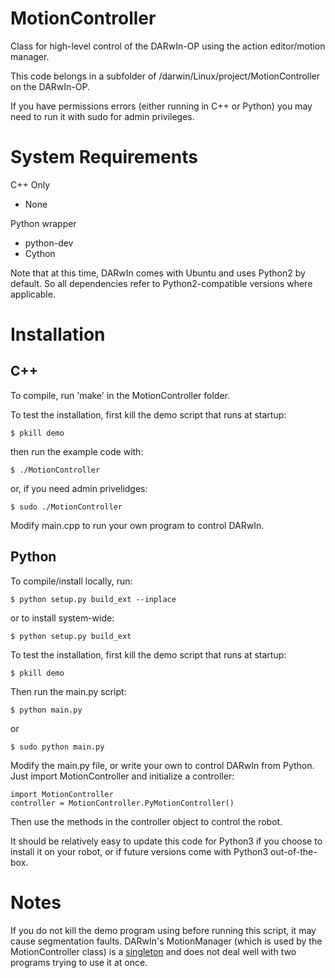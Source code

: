 MotionController
======

Class for high-level control of the DARwIn-OP using the action editor/motion manager.

This code belongs in a subfolder of /darwin/Linux/project/MotionController on the DARwIn-OP. 

If you have permissions errors (either running in C++ or Python) you may need to run it with sudo for admin privileges. 

System Requirements
================
C++ Only
* None

Python wrapper
* python-dev
* Cython

Note that at this time, DARwIn comes with Ubuntu and uses Python2 by default. So all dependencies refer to Python2-compatible versions where applicable. 

Installation
================
C++
------
To compile, run 'make' in the MotionController folder. 

To test the installation, first kill the demo script that runs at startup:

    $ pkill demo

then run the example code with:

    $ ./MotionController
    
or, if you need admin privelidges:

    $ sudo ./MotionController

Modify main.cpp to run your own program to control DARwIn.

Python
------
To compile/install locally, run:

    $ python setup.py build_ext --inplace
    
or to install system-wide:

    $ python setup.py build_ext
    
To test the installation, first kill the demo script that runs at startup:

    $ pkill demo

Then run the main.py script:

    $ python main.py
    
or

    $ sudo python main.py

Modify the main.py file, or write your own to control DARwIn from Python. Just import MotionController and initialize a controller:

    import MotionController
    controller = MotionController.PyMotionController()
    
Then use the methods in the controller object to control the robot.

It should be relatively easy to update this code for Python3 if you choose to install it on your robot, or if future versions come with Python3 out-of-the-box.

Notes
================
If you do not kill the demo program using before running this script, it may cause segmentation faults. DARwIn's MotionManager (which is used by the MotionController class) is a [singleton](http://en.wikipedia.org/wiki/Singleton_pattern) and does not deal well with two programs trying to use it at once.
